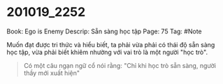 # 201019_2252

Book: Ego is Enemy
Descrip: Sẵn sàng học tập
Page: 75
Tag: #Note

Muốn đạt được tri thức và hiểu biết, ta phải vừa phải có thái độ sẵn sàng học tập, vừa phải biết khiêm nhường với vai trò là một người "học trò".

> Có một câu ngạn ngữ cổ nói rằng: "Chỉ khi học trò sẵn sàng, người thầy mới xuất hiện"